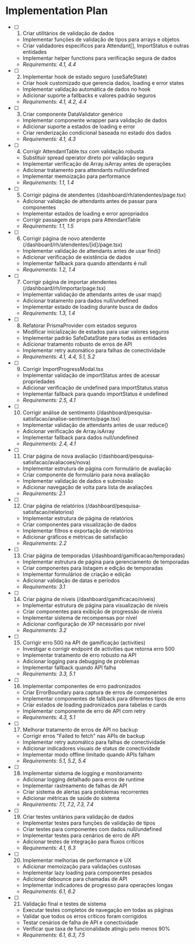 # Implementation Plan

- [ ] 1. Criar utilitários de validação de dados

  - Implementar funções de validação de tipos para arrays e objetos
  - Criar validadores específicos para Attendant[], ImportStatus e outras entidades
  - Implementar helper functions para verificação segura de dados
  - _Requirements: 4.1, 4.4_

- [ ] 2. Implementar hook de estado seguro (useSafeState)

  - Criar hook customizado que gerencia dados, loading e error states
  - Implementar validação automática de dados no hook
  - Adicionar suporte a fallbacks e valores padrão seguros
  - _Requirements: 4.1, 4.2, 4.4_

- [ ] 3. Criar componente DataValidator genérico

  - Implementar componente wrapper para validação de dados
  - Adicionar suporte a estados de loading e error
  - Criar renderização condicional baseada no estado dos dados
  - _Requirements: 4.1, 4.3_

- [ ] 4. Corrigir AttendantTable.tsx com validação robusta

  - Substituir spread operator direto por validação segura
  - Implementar verificação de Array.isArray antes de operações
  - Adicionar tratamento para attendants null/undefined
  - Implementar memoização para performance
  - _Requirements: 1.1, 1.4_

- [ ] 5. Corrigir página de atendentes (/dashboard/rh/atendentes/page.tsx)

  - Adicionar validação de attendants antes de passar para componentes
  - Implementar estados de loading e error apropriados
  - Corrigir passagem de props para AttendantTable
  - _Requirements: 1.1, 1.5_

- [ ] 6. Corrigir página de novo atendente (/dashboard/rh/atendentes/[id]/page.tsx)
  - Implementar validação de attendants antes de usar find()
  - Adicionar verificação de existência de dados
  - Implementar fallback para quando attendants é null
  - _Requirements: 1.2, 1.4_

- [ ] 7. Corrigir página de importar atendentes (/dashboard/rh/importar/page.tsx)
  - Implementar validação de attendants antes de usar map()
  - Adicionar tratamento para dados null/undefined
  - Implementar estado de loading durante busca de dados
  - _Requirements: 1.3, 1.4_

- [ ] 8. Refatorar PrismaProvider com estados seguros
  - Modificar inicialização de estados para usar valores seguros
  - Implementar padrão SafeDataState para todas as entidades
  - Adicionar tratamento robusto de erros de API
  - Implementar retry automático para falhas de conectividade
  - _Requirements: 4.1, 4.4, 5.1, 5.2_

- [ ] 9. Corrigir ImportProgressModal.tsx
  - Implementar validação de importStatus antes de acessar propriedades
  - Adicionar verificação de undefined para importStatus.status
  - Implementar fallback para quando importStatus é undefined
  - _Requirements: 2.5, 4.1_

- [ ] 10. Corrigir análise de sentimento (/dashboard/pesquisa-satisfacao/analise-sentimento/page.tsx)
  - Implementar validação de attendants antes de usar reduce()
  - Adicionar verificação de Array.isArray
  - Implementar fallback para dados null/undefined
  - _Requirements: 2.4, 4.1_

- [ ] 11. Criar página de nova avaliação (/dashboard/pesquisa-satisfacao/avaliacoes/nova)
  - Implementar estrutura de página com formulário de avaliação
  - Criar componente de formulário para nova avaliação
  - Implementar validação de dados e submissão
  - Adicionar navegação de volta para lista de avaliações
  - _Requirements: 2.1_

- [ ] 12. Criar página de relatórios (/dashboard/pesquisa-satisfacao/relatorios)
  - Implementar estrutura de página de relatórios
  - Criar componentes para visualização de dados
  - Implementar filtros e exportação de relatórios
  - Adicionar gráficos e métricas de satisfação
  - _Requirements: 2.2_

- [ ] 13. Criar página de temporadas (/dashboard/gamificacao/temporadas)
  - Implementar estrutura de página para gerenciamento de temporadas
  - Criar componentes para listagem e edição de temporadas
  - Implementar formulários de criação e edição
  - Adicionar validação de datas e períodos
  - _Requirements: 3.1_

- [ ] 14. Criar página de níveis (/dashboard/gamificacao/niveis)
  - Implementar estrutura de página para visualização de níveis
  - Criar componentes para exibição de progressão de níveis
  - Implementar sistema de recompensas por nível
  - Adicionar configuração de XP necessário por nível
  - _Requirements: 3.2_

- [ ] 15. Corrigir erro 500 na API de gamificação (activities)
  - Investigar e corrigir endpoint de activities que retorna erro 500
  - Implementar tratamento de erro robusto na API
  - Adicionar logging para debugging de problemas
  - Implementar fallback quando API falha
  - _Requirements: 3.3, 5.1_

- [ ] 16. Implementar componentes de erro padronizados
  - Criar ErrorBoundary para captura de erros de componentes
  - Implementar componentes de fallback para diferentes tipos de erro
  - Criar estados de loading padronizados para tabelas e cards
  - Implementar componente de erro de API com retry
  - _Requirements: 4.3, 5.1_

- [ ] 17. Melhorar tratamento de erros de API no backup
  - Corrigir erros "Failed to fetch" nas APIs de backup
  - Implementar retry automático para falhas de conectividade
  - Adicionar indicadores visuais de status de conectividade
  - Implementar modo offline limitado quando APIs falham
  - _Requirements: 5.1, 5.2, 5.4_

- [ ] 18. Implementar sistema de logging e monitoramento
  - Adicionar logging detalhado para erros de runtime
  - Implementar rastreamento de falhas de API
  - Criar sistema de alertas para problemas recorrentes
  - Adicionar métricas de saúde do sistema
  - _Requirements: 7.1, 7.2, 7.3, 7.4_

- [ ] 19. Criar testes unitários para validação de dados
  - Implementar testes para funções de validação de tipos
  - Criar testes para componentes com dados null/undefined
  - Implementar testes para cenários de erro de API
  - Adicionar testes de integração para fluxos críticos
  - _Requirements: 4.1, 6.3_

- [ ] 20. Implementar melhorias de performance e UX
  - Adicionar memoização para validações custosas
  - Implementar lazy loading para componentes pesados
  - Adicionar debounce para chamadas de API
  - Implementar indicadores de progresso para operações longas
  - _Requirements: 6.1, 6.2_

- [ ] 21. Validação final e testes de sistema
  - Executar testes completos de navegação em todas as páginas
  - Validar que todos os erros críticos foram corrigidos
  - Testar cenários de falha de API e conectividade
  - Verificar que taxa de funcionalidade atingiu pelo menos 90%
  - _Requirements: 6.1, 6.3, 7.5_